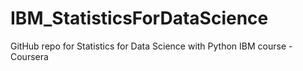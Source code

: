 # IBM_StatisticsForDataScience
GitHub repo for Statistics for Data Science with Python IBM course - Coursera
